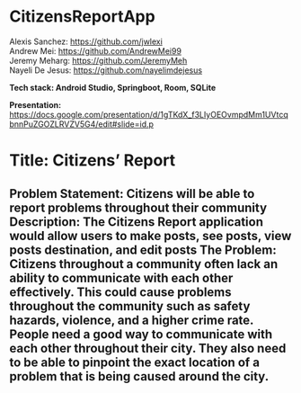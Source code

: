 # CitizensReportApp

Alexis Sanchez: https://github.com/jwlexi <br />
Andrew Mei: https://github.com/AndrewMei99 <br />
Jeremy Meharg: https://github.com/JeremyMeh <br />
Nayeli De Jesus: https://github.com/nayelimdejesus <br />

<strong> Tech stack: Android Studio, Springboot, Room, SQLite</strong>

<strong> Presentation: </strong> https://docs.google.com/presentation/d/1gTKdX_f3LIyOEOvmpdMm1UVtcqbnnPuZGOZLRVZV5G4/edit#slide=id.p

<h1> Title: Citizens’ Report </h1>
<h2>
Problem Statement: Citizens will be able to report problems throughout their community
Description: The Citizens Report application would allow users to make posts, see posts, view posts destination, and edit posts
The Problem: 
Citizens throughout a community often lack an ability to communicate with each other effectively. This could cause problems throughout the community such as safety hazards, violence, and a higher crime rate.
People need a good way to communicate with each other throughout their city. They also need to be able to pinpoint the exact location of a problem that is being caused around the city.
</h2>
